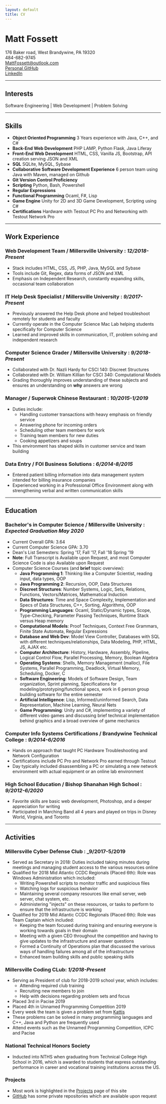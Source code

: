 ```yaml
---
layout: default
title: CV
---
```


# Matt Fossett

176 Baker road, West Brandywine, PA 19320 <br>
484-682-9745 <br>
[MattFossett@outlook.com](mailto:mattfossett@outlook.com) <br>
[Personal GitHub](www.github.com/MattFossett) <br>
[LinkedIn](www.linkedin.com/in/MattFossett)

--------

## Interests
Software Engineering | Web Development | Problem Solving 

---------

## Skills

* **Object Oriented Programming** 3 Years experience with Java, C++, and C#
* **Back-End Web Development** PHP LAMP, Python Flask, Java Liferay 
* **Front-End Web Development** HTML, CSS, Vanilla JS, Bootstrap, API creation serving JSON and XML
* **SQL** SQLite, MySQL, Sybase
* **Collaborative Software Development Experience** 6 person team using Java with Maven, managed on Github
* **Git Version Control Proficiency**
* **Scripting** Python, Bash, Powershell
* **Regular Expressions** 
* **Functional Programming** Ocaml, F#, Lisp
* **Game Engine** Unity for 2D and 3D Game Development, Scripting using C#
* **Certifications** Hardware with Testout PC Pro and Networking with Testout Network Pro

---------

## Work Experience

### **Web Development Team** / Millersville University : _12/2018-Present_
* Stack includes HTML, CSS, JS, PHP, Java, MySQL and Sybase
* Tools include Git, Regex, data forms of JSON and XML
* Emphasis on Independent Research, constantly expanding skills, occasional team collaboration

### **IT Help Desk Specialist** / Millersville University : _9/2017-Present_ 
* Previously answered the Help Desk phone and helped troubleshoot remotely for students and faculty 
* Currently operate in the Computer Science Mac Lab helping students specifically for Computer Science 
* Learned and improved skills in communication, IT, problem solving and independent research

### **Computer Science Grader** / Millersville University : _9/2018-Present_
* Collaborated with Dr. Nazli Hardy for CSCI 140: Discreet Structures
* Collaborated with Dr. William Killian for CSCI 340: Computational Models
* Grading thoroughly improves understanding of these subjects and ensures an understanding on **why** answers are wrong

### **Manager** / Superwok Chinese Restaurant : _10/2015-1/2019_
* Duties include: 
    * Handling customer transactions with heavy emphasis on friendly service
    * Answering phone for incoming orders
    * Scheduling other team members for work 
    * Training team members for new duties
    * Cooking appetizers and soups
* This environment has shaped skills in customer service and team building

### **Data Entry** / FOI Business Solutions : _6/2014-8/2015_
* Entered patient billing information into data management system intended for billing insurance companies
* Experienced working in a Professional Office Environment along with strengthening verbal and written communication skills

---------

## Education

### **Bachelor's in Computer Science** / Millersville University : _Expected Graduation May 2020_
* Current Overall GPA: 3.64
* Current Computer Science GPA: 3.70
* Dean's List Semesters: Spring '17, Fall '17, Fall '18 Spring '19
* **Note**: Full Transcript is Available upon Request, and most Computer Science Code is also Available upon Request
* Computer Science Courses (and **brief** topic overview):
    * **Java Programming 1**: Thinking like a Computer Scientist, reading input, data types, OOP
    * **Java Programming 2**: Recursion, OOP, Data Structures
    * **Discreet Structures**: Number Systems, Logic, Sets, Relations, Functions, Vectors/Matrices, Mathematical Induction
    * **Data Structures**: Time and Space Complexity, Implementation and Specs of Data Structures, C++, Sorting, Algorithms, OOP
    * **Programming Languages**: Ocaml, Static/Dynamic types, Scope, Type-Checking, Parameter Passing Techniques, Runtime Stack versus Heap memory
    * **Computational Models**: Proof Techniques, Context Free Grammars, Finite State Automata, Regular Expressions
    * **Database and Web Dev**: Model View Controller, Databases with SQL with different techniques/relationships, Data Modeling, PHP, HTML, JS, AJAX etc.
    * **Computer Architecture**: History, Hardware, Assembly, Pipeline, Logical Control Flow, Parallel Processing, Memory, Boolean Algebra
    * **Operating Systems**: Shells, Memory Management (malloc), File Systems, Parallel Programming, Deadlock, Virtual Memory, Scheduling, Docker, C
    * **Software Engineering**: Models of Software Design, Team organization, Sprint planning, Specifications for modeling/prototyping/functional specs, work in 6 person group building software for the entire semester
    * **Artificial Intelligence**: Lisp, Informed/uninformed Search, Data Representation, Machine Learning, Neural Nets
    * **Game Programming**: Unity and C#, implementing a variety of different video games and discussing brief technical implementation behind graphics and a broad overview of game mechanics

### Computer Info Systems Certifications / Brandywine Technical College : _9/2014-6/2016_
* Hands on approach that taught PC Hardware Troubleshooting and Network Configuration
* Certifications include PC Pro and Network Pro earned through Testout
* Day typically included disassembling a PC or simulating a new network environment with actual equipment or an online lab environment

### High School Education / Bishop Shanahan High School : _9/2012-6/2020_
* Favorite skills are basic web development, Photoshop, and a deeper appreciation for writing
* Participated in Marching Band all 4 years and played on trips in Disney World, Virginia, and Toronto

---------

## Activities

### Millersville Cyber Defense Club : _9/2017-5/2019
* Served as Secretary in 2018: Duties included taking minutes during meetings and managing student access to the various resources online
* Qualified for 2018 Mid Atlantic CCDC Regionals (Placed 6th): Role was Windows Administration which included: 
    * Writing Powershell scripts to monitor traffic and suspicious files 
    * Watching logs for suspicious behavior
    * Maintaining several company resources like email server, web server, chat system, etc. 
    * Administering "injects" on these resources, or tasks to perform to ensure that the infrastructure is working
* Qualified for 2019 Mid Atlantic CCDC Regionals (Placed 6th): Role was Team Captain which included:
    * Keeping the team focused during training and ensuring everyone is working towards goals in their domain
    * Meeting with a given CEO throughout the competition and having to give updates to the infrastructure and answer questions
    * Formed a Continuity of Operations plan that discussed the various ways of handling failures among all of the infrastructure
    * Enhanced team building skills and public speaking skills

### Millersville Coding CLub: _1/2018-Present_
* Serving as President of club for 2018-2019 school year, which includes:
    * Attending required club training 
    * Recruiting new members to join
    * Help with decisions regarding problem sets and focus 
* Placed 3rd in Pacise 2019
* Placed 4th in Unnamed Programming Competition 2019
* Every week the team is given a problem set from [Kattis](http://open.kattis.com) 
* These problems can be solved in many programming languages and C++, Java and Python are frequently used
* Attend events such as the Unnamed Programming Competition, ICPC and Pacise

### National Technical Honors Society
* Inducted into NTHS when graduating from Technical College High School in 2016, which is awarded to students that express outstanding performance in career and vocational training institutions across the US. 

### Projects
* Most work is highlighted in the [Projects](/projects) page of this site
* [GitHub](http://www.github.com/MattFossett) has some private repositories which are available upon request